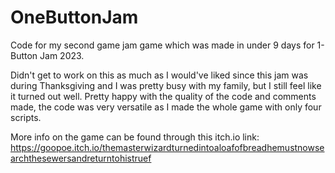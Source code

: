 # OneButtonJam

Code for my second game jam game which was made in under 9 days for 1-Button Jam 2023. 

Didn't get to work on this as much as I would've liked since this jam was during Thanksgiving and I was pretty busy with my family, but I still feel like it turned out well. Pretty happy with the quality of the code and comments made, the code was very versatile as I made the whole game with only four scripts.

More info on the game can be found through this itch.io link: https://goopoe.itch.io/themasterwizardturnedintoaloafofbreadhemustnowsearchthesewersandreturntohistruef

